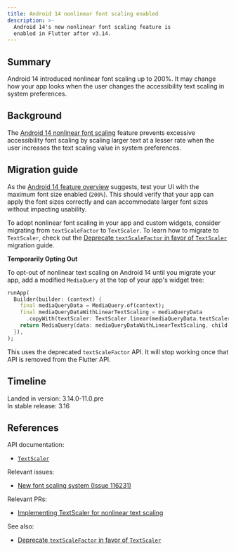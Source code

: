 ```yaml
---
title: Android 14 nonlinear font scaling enabled
description: >-
  Android 14's new nonlinear font scaling feature is
  enabled in Flutter after v3.14.
---
```


## Summary

Android 14 introduced nonlinear font scaling up to 200%.
It may change how your app looks when the user changes
the accessibility text scaling in system preferences.

## Background

The [Android 14 nonlinear font scaling][] feature prevents
excessive accessibility font scaling by scaling larger text at a lesser rate
when the user increases the text scaling value in system preferences.

## Migration guide

As the
[Android 14 feature overview][Android 14 nonlinear font scaling] suggests,
test your UI with the maximum font size enabled (`200%`).
This should verify that your app can apply the font sizes correctly
and can accommodate larger font sizes without impacting usability.

To adopt nonlinear font scaling in your app and custom widgets,
consider migrating from `textScaleFactor` to `TextScaler`.
To learn how to migrate to `TextScaler`,
check out the
[Deprecate `textScaleFactor` in favor of `TextScaler`][] migration guide.

**Temporarily Opting Out**

To opt-out of nonlinear text scaling on Android 14 until you migrate your app,
add a modified `MediaQuery` at the top of your app's widget tree:

```dart
runApp(
  Builder(builder: (context) {
    final mediaQueryData = MediaQuery.of(context);
    final mediaQueryDataWithLinearTextScaling = mediaQueryData
      .copyWith(textScaler: TextScaler.linear(mediaQueryData.textScaler.textScaleFactor));
    return MediaQuery(data: mediaQueryDataWithLinearTextScaling, child: realWidgetTree);
  }),
);
```

This uses the deprecated `textScaleFactor` API.
It will stop working once that API is removed from the Flutter API.

## Timeline

Landed in version: 3.14.0-11.0.pre<br>
In stable release: 3.16

## References

API documentation:

* [`TextScaler`][]

Relevant issues:

* [New font scaling system (Issue 116231)][]

Relevant PRs:

* [Implementing TextScaler for nonlinear text scaling][]

See also:

* [Deprecate `textScaleFactor` in favor of `TextScaler`][]

[Android 14 nonlinear font scaling]: {{site.android-dev}}/about/versions/14/features#non-linear-font-scaling
[Deprecate `textScaleFactor` in favor of `TextScaler`]: /release/breaking-changes/deprecate-textscalefactor
[`TextScaler`]: {{site.api}}/flutter/painting/TextScaler-class.html
[New font scaling system (Issue 116231)]: {{site.repo.flutter}}/issues/116231
[Implementing TextScaler for nonlinear text scaling]: {{site.repo.engine}}/pull/44907
